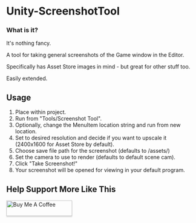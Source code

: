 # Unity-ScreenshotTool

### What is it?
It's nothing fancy.

A tool for taking general screenshots of the Game window in the Editor.

Specifically has Asset Store images in mind - but great for other stuff too.

Easily extended.



## Usage
1. Place within project.
2. Run from "Tools/Screenshot Tool".
3. Optionally, change the MenuItem location string and run from new location.
4. Set to desired resolution and decide if you want to upscale it (2400x1600 for Asset Store by default).
5. Choose save file path for the screenshot (defaults to /assets/)
6. Set the camera to use to render (defaults to default scene cam).
8. Click "Take Screenshot!"
9. Your screenshot will be opened for viewing in your default program.

<!-- BUY ME A COFFEE -->
## Help Support More Like This

<a href="https://www.buymeacoffee.com/lottehime" target="_blank"><img src="https://www.buymeacoffee.com/assets/img/custom_images/orange_img.png" alt="Buy Me A Coffee" style="height: 41px !important;width: 174px !important;box-shadow: 0px 3px 2px 0px rgba(190, 190, 190, 0.5) !important;-webkit-box-shadow: 0px 3px 2px 0px rgba(190, 190, 190, 0.5) !important;" ></a>
